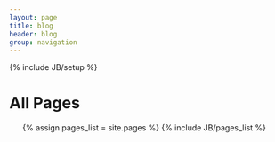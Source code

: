 ```yaml
---
layout: page
title: blog 
header: blog
group: navigation
---
```

{% include JB/setup %}

# All Pages

<ul>
{% assign pages_list = site.pages %}
{% include JB/pages_list %}
</ul>
